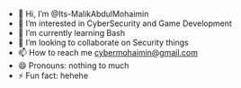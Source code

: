 - 👋 Hi, I’m @Its-MalikAbdulMohaimin
- 👀 I’m interested in CyberSecurity and Game Development
- 🌱 I’m currently learning Bash
- 💞️ I’m looking to collaborate on Security things
- 📫 How to reach me cybermohaimin@gmail.com
- 😄 Pronouns: nothing to much
- ⚡ Fun fact: hehehe

<!---
Its-MalikAbdulMohaimin/Its-MalikAbdulMohaimin is a ✨ special ✨ repository because its `README.md` (this file) appears on your GitHub profile.
You can click the Preview link to take a look at your changes.
--->
